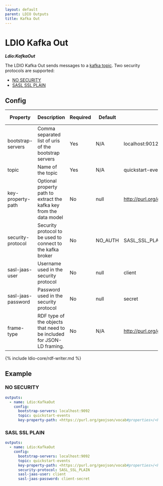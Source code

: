 ```yaml
---
layout: default
parent: LDIO Outputs
title: Kafka Out
---
```


# LDIO Kafka Out

***Ldio:KafkaOut***

The LDIO Kafka Out sends messages to a [kafka topic](https://kafka.apache.org).
Two security protocols are supported:
- [NO SECURITY](#no-security)
- [SASL SSL PLAIN](#sasl-ssl-plain)

## Config

| Property           | Description                                                           | Required | Default      | Example                                   | Supported values                                                                     |
|--------------------|-----------------------------------------------------------------------|----------|--------------|-------------------------------------------|--------------------------------------------------------------------------------------|
| bootstrap-servers  | Comma separated list of uris of the bootstrap servers                 | Yes      | N/A          | localhost:9012                            | url                                                                                  |
| topic              | Name of the topic                                                     | Yes      | N/A          | quickstart-events                         | String                                                                               |
| key-property-path  | Optional property path to extract the kafka key from the data model   | No       | null         | <http://purl.org/dc/terms/title>          | [ARQ property path](https://jena.apache.org/documentation/query/property_paths.html) |
| security-protocol  | Security protocol to be used to connect to the kafka broker           | No       | NO_AUTH      | SASL_SSL_PLAIN                            | SASL_SSL_PLAIN or NO_AUTH                                                            |
| sasl-jaas-user     | Username used in the security protocol                                | No       | null         | client                                    | String                                                                               |
| sasl-jaas-password | Password used in the security protocol                                | No       | null         | secret                                    | String                                                                               |
| frame-type         | RDF type of the objects that need to be included for JSON-LD framing. | No       | N/A          | http://purl.org/goodrelations/v1#Offering | Any RDF type                                                                         |

{% include ldio-core/rdf-writer.md %}

## Example

### NO SECURITY

```yaml
outputs:
  - name: Ldio:KafkaOut
    config:
      bootstrap-servers: localhost:9092
      topic: quickstart-events
      key-property-path: <https://purl.org/geojson/vocab#properties>/<http://purl.org/dc/terms/title>
```

### SASL SSL PLAIN

```yaml
outputs:
  - name: Ldio:KafkaOut
    config:
      bootstrap-servers: localhost:9092
      topic: quickstart-events
      key-property-path: <https://purl.org/geojson/vocab#properties>/<http://purl.org/dc/terms/title>
      security-protocol: SASL_SSL_PLAIN
      sasl-jaas-user: client
      sasl-jaas-password: client-secret
```